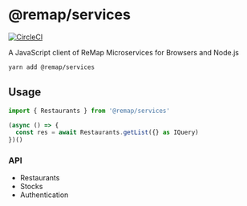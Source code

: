 # @remap/services

[![CircleCI](https://circleci.com/gh/remap-app/services-js.svg?style=svg&circle-token=776fd770b8b1148a5dbef89b1ad7d4ae399638d2)](https://circleci.com/gh/remap-app/services-js)

A JavaScript client of ReMap Microservices for Browsers and Node.js

```sh
yarn add @remap/services
```

## Usage

```typescript
import { Restaurants } from '@remap/services'

(async () => {
  const res = await Restaurants.getList({} as IQuery)
})()
```

### API

- Restaurants
- Stocks
- Authentication
